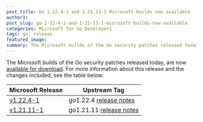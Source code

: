 ```yaml
---
post_title: Go 1.22.4-1 and 1.21.11-1 Microsoft builds now available
author1: 
post_slug: go-1-22-4-1-and-1-21-11-1-microsoft-builds-now-available
categories: Microsoft for Go Developers
tags: go, release
featured_image:
summary: The Microsoft builds of the Go security patches released today, are now available for download.
---
```


The Microsoft builds of the Go security patches released today, are now [available for download](https://github.com/microsoft/go#binary-distribution). For more information about this release and the changes included, see the table below:

| Microsoft Release | Upstream Tag |
|-------------------|--------------|
| [v1.22.4-1](https://github.com/microsoft/go/releases/tag/v1.22.4-1) | go1.22.4 [release notes](https://go.dev/doc/devel/release#go1.22.4) |
| [v1.21.11-1](https://github.com/microsoft/go/releases/tag/v1.21.11-1) | go1.21.11 [release notes](https://go.dev/doc/devel/release#go1.21.11) |
